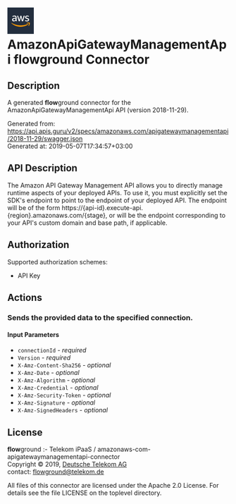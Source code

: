 # ![LOGO](logo.png) AmazonApiGatewayManagementApi **flow**ground Connector

## Description

A generated **flow**ground connector for the AmazonApiGatewayManagementApi API (version 2018-11-29).

Generated from: https://api.apis.guru/v2/specs/amazonaws.com/apigatewaymanagementapi/2018-11-29/swagger.json<br/>
Generated at: 2019-05-07T17:34:57+03:00

## API Description

The Amazon API Gateway Management API allows you to directly manage runtime aspects of your deployed APIs. To use it, you must explicitly set the SDK's endpoint to point to the endpoint of your deployed API. The endpoint will be of the form https://{api-id}.execute-api.{region}.amazonaws.com/{stage}, or will be the endpoint corresponding to your API's custom domain and base path, if applicable.

## Authorization

Supported authorization schemes:
- API Key
## Actions

### Sends the provided data to the specified connection.

#### Input Parameters
* `connectionId` - _required_
* `Version` - _required_
* `X-Amz-Content-Sha256` - _optional_
* `X-Amz-Date` - _optional_
* `X-Amz-Algorithm` - _optional_
* `X-Amz-Credential` - _optional_
* `X-Amz-Security-Token` - _optional_
* `X-Amz-Signature` - _optional_
* `X-Amz-SignedHeaders` - _optional_

## License

**flow**ground :- Telekom iPaaS / amazonaws-com-apigatewaymanagementapi-connector<br/>
Copyright © 2019, [Deutsche Telekom AG](https://www.telekom.de)<br/>
contact: flowground@telekom.de

All files of this connector are licensed under the Apache 2.0 License. For details
see the file LICENSE on the toplevel directory.
